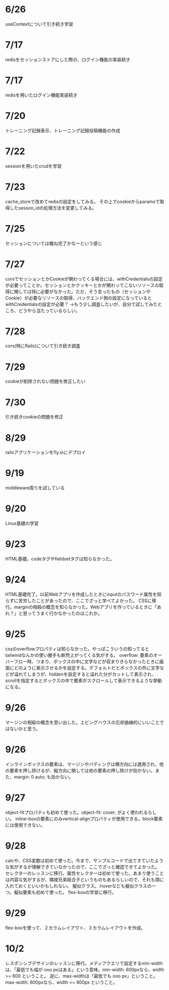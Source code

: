 # 6/26
useContextについて引き続き学習

# 7/17
redisをセッションストアにした際の、ログイン機能の実装続き

# 7/17
redisを用いたログイン機能実装続き

# 7/20
トレーニング記録表示、トレーニング記録投稿機能の作成

# 7/22
sessionを用いたcrudを学習

# 7/23
cache_storeで改めてredisの設定をしてみる。
その上でcookieからparamsで取得したsesson_idの処理方法を変更してみる。

# 7/25
セッションについては概ね完了かなーという感じ

# 7/27
corsでセッションとかCookieが関わってくる場合には、withCredentialsの設定が必要ってことか。セッションとかクッキーとかが関わってこないリソースの取得に関しては特に必要がなかった。ただ、そう言ったもの（セッションやCookie）が必要なリソースの取得、バックエンド側の設定になっているとwithCredentialsの設定が必要？
→もう少し調査したいが、自分で試してみたところ、どうやら当たっているらしい。

# 7/28
cors(特にRails)について引き続き調査

# 7/29
cookieが削除されない問題を修正したい

# 7/30
引き続きcookieの問題を修正

# 8/29
railsアプリケーションをfly.ioにデプロイ

# 9/19
middleware周りを試している

# 9/20
Linux基礎の学習

# 9/23
HTML基礎。codeタグやfieldsetタグは知らなかった。

# 9/24
HTML基礎完了。以前Webアプリを作成したときにinputのパスワード属性を知らずに苦労したことがあったので、ここでざっと学べてよかった。
CSSに移行。marginの相殺の概念を知らなかった。Webアプリを作っているときに「あれ？」と思ってうまく行かなかったのはこれか。

# 9/25
cssのoverflowプロパティは知らなかった。やっぱこういうの知ってるとtailwindなんかの使い勝手も断然上がってくる気がする。
overflow: 要素のオーバーフロー時、つまり、ボックスの中に文字などが収まりきらなかったときに画面にどのように表示させるかを設定する。デフォルトだとボックスの外に文字などが溢れてしまうが、hiddenを設定すると溢れた分がカットして表示され、scrollを指定するとボックスの中で要素がスクロールして表示できるような挙動になる。

# 9/26
マージンの相殺の概念を思い出した。エビングハウスの忘却曲線的にいいことではないかと思う。

# 9/26
インラインボックスの要素は、マージンやパディングは横方向には適用され、他の要素を押し除けるが、縦方向に関しては他の要素の押し除けが効かない。また、margin: 0 auto; も効かない。

# 9/27
object-fitプロパティも初めて使った。object-fit: cover; がよく使われるらしい。
inline-boxの要素にのみvertical-alignプロパティが使用できる。block要素には使用できない。

# 9/28
calcや、CSS変数は初めて使った。今まで、サンプルコードで出てきていたような気がするが理解できていなかったので、ここでざっと確認できてよかった。
セレクターのレッスンに移行。属性セレクターは初めて使った。あまり使うことは内容な気がするが、隣接兄弟結合子というものもあるらしいので、それも頭に入れておくといいかもしれない。
擬似クラス。:hoverなども擬似クラスの一つ。擬似要素も初めて使った。
flex-boxの学習に移行。

# 9/29
flex-boxを使って、２カラムレイアウト、３カラムレイアウトを作成。

# 10/2
レスポンシブデザインのレッスンに移行。メディアクエリで設定するmin-widthは、「最低でも幅が ooo pxはある」という意味。min-width: 600pxなら、width >= 600 ということ。
逆に、max-widthは「最低でも ooo px」ということ。max-width: 800pxなら、width <= 800px ということ。